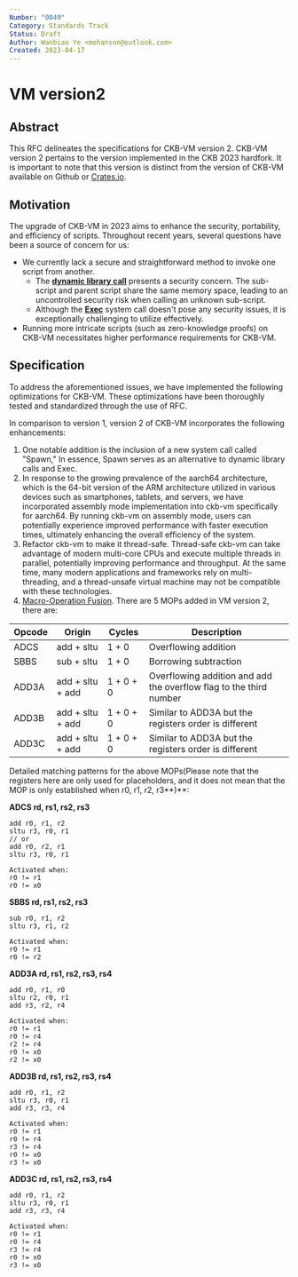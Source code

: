 ```yaml
---
Number: "0049"
Category: Standards Track
Status: Draft
Author: Wanbiao Ye <mohanson@outlook.com>
Created: 2023-04-17
---
```


# VM version2

## Abstract

This RFC delineates the specifications for CKB-VM version 2. CKB-VM version 2 pertains to the version implemented in the CKB 2023 hardfork. It is important to note that this version is distinct from the version of CKB-VM available on Github or [Crates.io](http://crates.io/).

## **Motivation**

The upgrade of CKB-VM in 2023 aims to enhance the security, portability, and efficiency of scripts. Throughout recent years, several questions have been a source of concern for us:

- We currently lack a secure and straightforward method to invoke one script from another.
    - The **[dynamic library call](https://github.com/nervosnetwork/rfcs/blob/master/rfcs/0009-vm-syscalls/0009-vm-syscalls.md#load-cell-data-as-code)** presents a security concern. The sub-script and parent script share the same memory space, leading to an uncontrolled security risk when calling an unknown sub-script.
    - Although the **[Exec](https://github.com/nervosnetwork/rfcs/blob/master/rfcs/0034-vm-syscalls-2/0034-vm-syscalls-2.md#exec)** system call doesn't pose any security issues, it is exceptionally challenging to utilize effectively.
- Running more intricate scripts (such as zero-knowledge proofs) on CKB-VM necessitates higher performance requirements for CKB-VM.

## **Specification**

To address the aforementioned issues, we have implemented the following optimizations for CKB-VM. These optimizations have been thoroughly tested and standardized through the use of RFC.

In comparison to version 1, version 2 of CKB-VM incorporates the following enhancements:

1. One notable addition is the inclusion of a new system call called "Spawn," In essence, Spawn serves as an alternative to dynamic library calls and Exec.
2. In response to the growing prevalence of the aarch64 architecture, which is the 64-bit version of the ARM architecture utilized in various devices such as smartphones, tablets, and servers, we have incorporated assembly mode implementation into ckb-vm specifically for aarch64. By running ckb-vm on assembly mode, users can potentially experience improved performance with faster execution times, ultimately enhancing the overall efficiency of the system.
3. Refactor ckb-vm to make it thread-safe. Thread-safe ckb-vm can take advantage of modern multi-core CPUs and execute multiple threads in parallel, potentially improving performance and throughput. At the same time, many modern applications and frameworks rely on multi-threading, and a thread-unsafe virtual machine may not be compatible with these technologies.
4. [Macro-Operation Fusion](https://en.wikichip.org/wiki/macro-operation_fusion). There are 5 MOPs added in VM version 2, there are:

| Opcode | Origin | Cycles | Description |
| --- | --- | --- | --- |
| ADCS | add + sltu | 1 + 0 | Overflowing addition |
| SBBS | sub + sltu | 1 + 0 | Borrowing subtraction |
| ADD3A | add + sltu + add | 1 + 0 + 0 | Overflowing addition and add the overflow flag to the third number |
| ADD3B | add + sltu + add | 1 + 0 + 0 | Similar to ADD3A but the registers order is different |
| ADD3C | add + sltu + add | 1 + 0 + 0 | Similar to ADD3A but the registers order is different |

Detailed matching patterns for the above MOPs(Please note that the registers here are only used for placeholders, and it does not mean that the MOP is only established when r0, r1, r2, r3**)**:

**ADCS rd, rs1, rs2, rs3**

```
add r0, r1, r2
sltu r3, r0, r1
// or
add r0, r2, r1
sltu r3, r0, r1

Activated when:
r0 != r1
r0 != x0
```

**SBBS rd, rs1, rs2, rs3**

```
sub r0, r1, r2
sltu r3, r1, r2

Activated when:
r0 != r1
r0 != r2
```

**ADD3A rd, rs1, rs2, rs3, rs4**

```
add r0, r1, r0
sltu r2, r0, r1
add r3, r2, r4

Activated when:
r0 != r1
r0 != r4
r2 != r4
r0 != x0
r2 != x0
```

**ADD3B rd, rs1, rs2, rs3, rs4**

```
add r0, r1, r2
sltu r3, r0, r1
add r3, r3, r4

Activated when:
r0 != r1
r0 != r4
r3 != r4
r0 != x0
r3 != x0
```

**ADD3C rd, rs1, rs2, rs3, rs4**

```
add r0, r1, r2
sltu r3, r0, r1
add r3, r3, r4

Activated when:
r0 != r1
r0 != r4
r3 != r4
r0 != x0
r3 != x0
```
